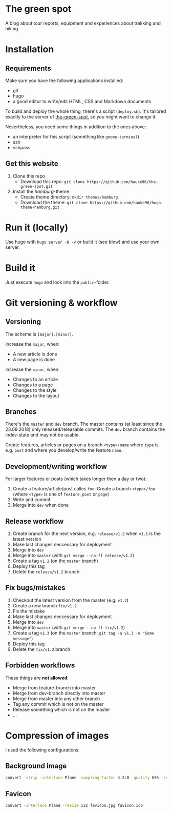 # The green spot

A blog about tour reports, equipment and experiences about trekking and hiking.

# Installation

## Requirements
Make sure you have the following applications installed:
* git
* hugo
* a good editor to write/edit HTML, CSS and Markdown documents

To build and deploy the whole thing, there's a script (`deploy.sh`).
It's tailored exactly to the server of [the-green-spot](https://the-green-spot.de), so you might want to change it.

Nevertheless, you need some things in addition to the ones above:
* an interpreter for this script (something like `gnome-terminal`)
* ssh
* sshpass

## Get this website
1. Clone this repo<br>
    * Download this repo: `git clone https://github.com/hauke96/the-green-spot.git`
2. Install the _hamburg_-theme
    * Create theme directory: `mkdir themes/hamburg`
    * Download the theme: `git clone https://github.com/hauke96/hugo-theme-hamburg.git`

# Run it (locally)
Use hugo with `hugo server -D -v` or build it (see blow) and use your own server.

# Build it
Just execute `hugo` and look into the `public`-folder.

# Git versioning & workflow

## Versioning
The scheme is `[major].[minor]`.

Increase the `major`, when:
* A new article is done
* A new page is done

Increase the `minor`, when:
* Changes to an article
* Changes to a page
* Changes to the style
* Changes to the layout

## Branches
There's the `master` and `dev` branch. The master contains (at least since the 23.08.2018) only released/releasable commits. The `dev` branch contains the indev-state and may not be usable.

Create features, articles or pages on a branch `<type>/name` where `type` is e.g. `post` and where you develop/write the feature `name`.

## Development/writing workflow
For larger features or posts (which takes longer then a day or two):

1. Create a feature/article/post calles `foo`: Create a branch `<type>/foo` (where `<type>` is one of `feature`, `post` or `page`)
2. Write and commit
3. Merge into `dev` when done

## Release workflow
1. Create branch for the next version, e.g. `release/v1.2` when `v1.1` is the latest version
2. Make last changes neccessary for deployment
3. Merge into `dev`
4. Merge into `master` (with `git merge --no-ff release/v1.2`)
5. Create a tag `v1.2` (on the `master` branch)
6. Deploy this tag
7. Delete the `release/v1.2` branch

## Fix bugs/mistakes
1. Checkout the latest version from the master (e.g. `v1.2`)
2. Create a new branch `fix/v1.2`
3. Fix the mistake
4. Make last changes neccessary for deployment
5. Merge into `dev`
6. Merge into `master` (with `git merge --no-ff fix/v1.2`)
7. Create a tag `v1.3` (on the `master` branch; `git tag -a v1.3 -m "Some message"`)
8. Deploy this tag
9. Delete the `fix/v1.2` branch

## Forbidden workflows
These things are **not allowed**:

* Merge from feature-branch into master
* Merge from dev-branch directly into master
* Merge from master into any other branch
* Tag any commit which is not on the master
* Release something which is not on the master
* ...

# Compression of images
I used the following configurations:

## Background image

```bash
convert -strip -interlace Plane -sampling-factor 4:2:0 -quality 65% -resize x650 -gaussian-blur 1x1 bg.jpg bg-out.jpg
```

## Favicon

```bash
convert -interlace Plane -resize x32 favicon.jpg favicon.ico
```
